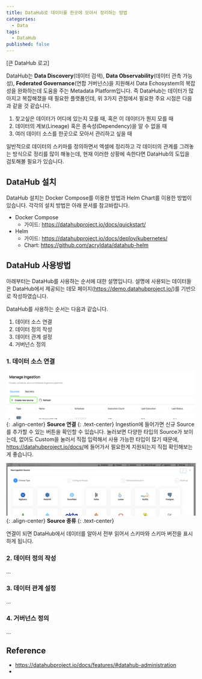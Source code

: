 ```yaml
---
title: DataHub로 데이터를 한곳에 모아서 정리하는 방법
categories:
  - Data
tags:
  - DataHub
published: false
---
```


[큰 DataHub 로고]

DataHub는 **Data Discovery**(데이터 검색), **Data Observability**(데이터 관측 가능성), **Federated Governance**(연합 거버넌스)을 지원해서 Data Echosystem의 복잡성을 완화하는데 도움을 주는 Metadata Platform입니다. 즉 DataHub는 데이터가 많아지고 복잡해졌을 때 필요한 플랫폼인데, 위 3가지 관점에서 필요한 주요 시점은 다음과 같을 것 같습니다.

1. 찾고싶은 데이터가 어디에 있는지 모를 때, 혹은 이 데이터가 뭔지 모를 때
2. 데이터의 계보(Lineage) 혹은 종속성(Dependency)을 알 수 없을 때
3. 여러 데이터 소스를 한곳으로 모아서 관리하고 싶을 때

일반적으로 데이터의 스키마를 정의하면서 엑셀에 정리하고 각 데이터의 관계를 그려놓는 방식으로 정리를 많이 해놓는데, 현재 이러한 상황에 속한다면 DataHub의 도입을 검토해볼 필요가 있습니다.


## DataHub 설치
DataHub 설치는 Docker Compose를 이용한 방법과 Helm Chart를 이용한 방법이 있습니다. 각각의 설치 방법은 아래 문서를 참고바랍니다.

- Docker Compose
  - 가이드: <https://datahubproject.io/docs/quickstart/>
- Helm
  - 가이드: <https://datahubproject.io/docs/deploy/kubernetes/>
  - Chart: <https://github.com/acryldata/datahub-helm>


## DataHub 사용방법
아래부터는 DataHub를 사용하는 순서에 대한 설명입니다. 설명에 사용되는 데이터들은 DataHub에서 제공되는 데모 페이지(<https://demo.datahubproject.io/>)를 기반으로 작성하였습니다.

DataHub를 사용하는 순서는 다음과 같습니다.

1. 데이터 소스 연결
2. 데이터 정의 작성
3. 데이터 관계 설정
4. 거버넌스 정의

### 1. 데이터 소스 연결
![Create new source](/assets/images/posts/2023-12-04-introducing-datahub/new_source_connection.png){: .align-center}
**Source 연결**
{: .text-center}
Ingestion에 들어가면 신규 Source를 추가할 수 있는 버튼을 확인할 수 있습니다. 눌러보면 다양한 타입의 Source가 보이는데, 없어도 Custom을 눌러서 직접 입력해서 사용 가능한 타입이 많기 때문에, <https://datahubproject.io/docs/>에 들어가서 필요한게 지원되는지 직접 확인해보는게 좋습니다.

![Choose source type](/assets/images/posts/2023-12-04-introducing-datahub/new_source_connection_choose_type.png){: .align-center}
**Source 종류**
{: .text-center}

연결이 되면 DataHub에서 데이터를 알아서 전부 읽어서 스키마와 스키마 버전을 표시하게 됩니다.


### 2. 데이터 정의 작성
...


### 3. 데이터 관계 설정
...


### 4. 거버넌스 정의
...




## Reference
- <https://datahubproject.io/docs/features/#datahub-administration>
- 